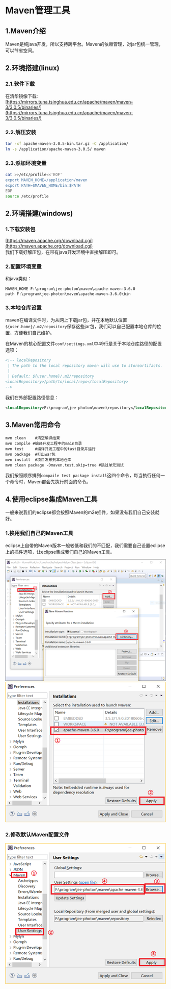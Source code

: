 # Maven管理工具

## 1.Maven介绍
Maven是纯java开发，所以支持跨平台。Maven的依赖管理，对jar包统一管理，可以节省空间。<br>

## 2.环境搭建(linux)
### 2.1.软件下载
在清华镜像下载:<br>
[https://mirrors.tuna.tsinghua.edu.cn/apache/maven/maven-3/3.0.5/binaries/](https://mirrors.tuna.tsinghua.edu.cn/apache/maven/maven-3/3.0.5/binaries/)<br>

### 2.2.解压安装
```sh
tar -xf apache-maven-3.0.5-bin.tar.gz -C /application/
ln -s /application/apache-maven-3.0.5/ maven
```

### 2.3.添加环境变量
```sh
cat >>/etc/profile<<'EOF'
export MAVEN_HOME=/application/maven
export PATH=$MAVEN_HOME/bin:$PATH
EOF
source /etc/profile
```

## 2.环境搭建(windows)
### 1.下载安装包
[https://maven.apache.org/download.cgi](https://maven.apache.org/download.cgi)<br>
我们下载好解压包，在带有java开发环境中直接解压即可。<br>

### 2.配置环境变量
和java类似：<br>
```path
MAVEN_HOME F:\program\jee-photon\maven\apache-maven-3.6.0
path F:\program\jee-photon\maven\apache-maven-3.6.0\bin
```

### 3.本地仓库设置
maven在编译文件时，为从网上下载jar包，并在本地默认位置``${user.home}/.m2/repository``保存这些jar包，我们可以自己配置本地仓库的位置，方便我们自己维护。<br>

在Maven的核心配置文件``conf/settings.xml``中49行是关于本地仓库路径的配置选项：<br>
```xml
<!-- localRepository
 | The path to the local repository maven will use to storeartifacts.
 |
 | Default: ${user.home}/.m2/repository
<localRepository>/path/to/local/repo</localRepository>
-->
```
我们在外部配置路径信息：<br>
```xml
<localRepository>F:\program\jee-photon\maven\repository</localRepository>
```

## 3.Maven常用命令
```shell
mvn clean    #清空编译结果
mvn compile #编译开发工程中的main目录
mvn test     #编译开发工程中的tast目录并运行
mvn package  #打出war包
mvn install  #项目发布到本地仓库
mvn clean package -Dmaven.test.skip=true #跳过单元测试
```
我们按照顺序排列``compaile test package install``这四个命令，每当执行任何一个命令时，Maven都会先执行前面的命令。<br>

## 4.使用eclipse集成Maven工具
一般来说我们的eclipse都会按照Maven的m2e插件，如果没有我们自己安装就好。<br>

### 1.换用我们自己的Maven工具
eclipse上自带的Maven版本一般较低和我们的不匹配，我们需要自己设置eclipse上的插件选项，让eclipse集成我们自己的Maven工具。<br>

![fail](img/1.1.PNG)<br>
![fail](img/1.2.PNG)<br>

### 2.修改默认Maven配置文件
![fail](img/1.3.PNG)<br>











#
